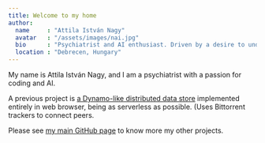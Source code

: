 ```yaml
---
title: Welcome to my home
author:
  name     : "Attila István Nagy"
  avatar   : "/assets/images/nai.jpg"
  bio      : "Psychiatrist and AI enthusiast. Driven by a desire to understand, improve and create."
  location : "Debrecen, Hungary"
---
```


My name is Attila István Nagy, and I am a psychiatrist with a passion for coding and AI.

A previous project is [a Dynamo-like distributed data
store](https://attish.github.io/bugout-dynamo-concept/bugout-dynamo-concept.html)
implemented entirely in web browser, being as serverless as possible. (Uses
Bittorrent trackers to connect peers.

Please see [my main GitHub page](https://github.com/attish/) to know more my other projects.

